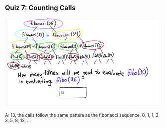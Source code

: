 ## Quiz 7: Counting Calls

![alt text](./media/quiz-07-counting-calls.JPG "counting-calls")

A: 13, the calls follow the same pattern as the fibonacci sequence, 0, 1, 1, 2, 3, 5, 8, 13, ...
